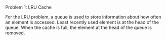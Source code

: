 Problem 1: LRU Cache

For the LRU problem, a queue is used to store information about how often an element is accessed. Least recently used element is at the head of the queue. When the cache is full, the element at the head of the queue is removed.
